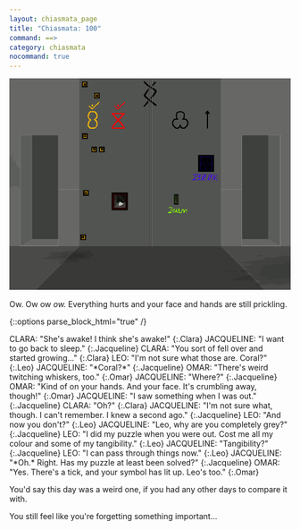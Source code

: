 ```yaml
---
layout: chiasmata_page
title: "Chiasmata: 100"
command: ==>
category: chiasmata
nocommand: true
---
```


![100](/chiasmata/images/narrative/099.png)

Ow. Ow ow *ow.* Everything hurts and your face and hands are still prickling.

{::options parse_block_html="true" /}
<div class="dialogue">
CLARA: "She's awake! I think she's awake!" 
{:.Clara}
JACQUELINE: "I want to go back to sleep." 
{:.Jacqueline}
CLARA: "You sort of fell over and started growing..." 
{:.Clara}
LEO: "I'm not sure what those are. Coral?" 
{:.Leo}
JACQUELINE: "*Coral?*" 
{:.Jacqueline}
OMAR: "There's weird twitching whiskers, too." 
{:.Omar}
JACQUELINE: "Where?" 
{:.Jacqueline}
OMAR: "Kind of on your hands. And your face. It's crumbling away, though!" 
{:.Omar}
JACQUELINE: "I saw something when I was out." 
{:.Jacqueline}
CLARA: "Oh?" 
{:.Clara}
JACQUELINE: "I'm not sure what, though. I can't remember. I knew a second ago." 
{:.Jacqueline}
LEO: "And now you don't?" 
{:.Leo}
JACQUELINE: "Leo, why are you completely grey?" 
{:.Jacqueline}
LEO: "I did my puzzle when you were out. Cost me all my colour and some of my tangibility." 
{:.Leo}
JACQUELINE: "Tangibility?" 
{:.Jacqueline}
LEO: "I can pass through things now." 
{:.Leo}
JACQUELINE: "*Oh.* Right. Has my puzzle at least been solved?" 
{:.Jacqueline}
OMAR: "Yes. There's a tick, and your symbol has lit up. Leo's too." 
{:.Omar}
</div>

You'd say this day was a weird one, if you had any other days to compare it with.

You still feel like you're forgetting something important...